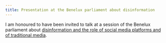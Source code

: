 ```yaml
---
title: Presentation at the Benelux parliament about disinformation 
---
```


I am honoured to have been invited to talk at a session of the Benelux parliament about [disinformation and the role of social media platforms and of traditional media](https://www.beneluxparl.eu/fr/2021/10/08/parlement-benelux-conference-desinformation-et-fake-news/).





